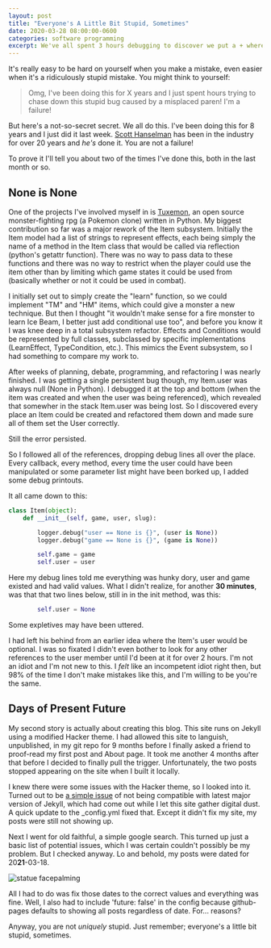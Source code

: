 ```yaml
---
layout: post
title: "Everyone's A Little Bit Stupid, Sometimes"
date: 2020-03-28 08:00:00-0600
categories: software programming
excerpt: We've all spent 3 hours debugging to discover we put a + where a - should be. In this post I share some of my facepalm moments.
---
```


It's really easy to be hard on yourself when you make a mistake, even easier when it's a ridiculously stupid mistake. You might think to yourself:

> Omg, I've been doing this for X years and I just spent hours trying to chase down this stupid bug caused by a misplaced paren! I'm a failure!

But here's a not-so-secret secret. We all do this. I've been doing this for 8 years and I just did it last week. [Scott Hanselman](https://www.hanselman.com/blog/ImAPhonyAreYou.aspx) has been in the industry for over 20 years and *he's* done it. You are not a failure!

To prove it I'll tell you about two of the times I've done this, both in the last month or so.

## None is None

One of the projects I've involved myself in is [Tuxemon](http://www.tuxemon.org), an open source monster-fighting rpg (a Pokemon clone) written in Python. My biggest contribution so far was a major rework of the Item subsystem. Initially the Item model had a list of strings to represent effects, each being simply the name of a method in the Item class that would be called via reflection (python's getattr function). There was no way to pass data to these functions and there was no way to restrict when the player could use the item other than by limiting which game states it could be used from (basically whether or not it could be used in combat).

I initially set out to simply create the "learn" function, so we could implement "TM" and "HM" items, which could give a monster a new technique. But then I thought "it wouldn't make sense for a fire monster to learn Ice Beam, I better just add conditional use too", and before you know it I was knee deep in a total subsystem refactor. Effects and Conditions would be represented by full classes, subclassed by specific implementations (LearnEffect, TypeCondition, etc.). This mimics the Event subsystem, so I had something to compare my work to.

After weeks of planning, debate, programming, and refactoring I was nearly finished. I was getting a single persistent bug though, my Item.user was always null (None in Python). I debugged it at the top and bottom (when the item was created and when the user was being referenced), which revealed that somewher in the stack Item.user was being lost. So I discovered every place an Item could be created and refactored them down and made sure all of them set the User correctly.

Still the error persisted.

So I followed all of the references, dropping debug lines all over the place. Every callback, every method, every time the user could have been manipulated or some parameter list might have been borked up, I added some debug printouts.

It all came down to this:

```python
class Item(object):
    def __init__(self, game, user, slug):

        logger.debug("user == None is {}", (user is None))
        logger.debug("game == None is {}", (game is None))

        self.game = game
        self.user = user
```

Here my debug lines told me everything was hunky dory, user and game existed and had valid values. What I didn't realize, for another **30 minutes**, was that that two lines below, still in in the init method, was this:

```python
        self.user = None
```

Some expletives may have been uttered.

I had left his behind from an earlier idea where the Item's user would be optional. I was so fixated I didn't even bother to look for any other references to the user member until I'd been at it for over 2 hours. I'm not an idiot and I'm not new to this. I _felt_ like an incompetent idiot right then, but 98% of the time I don't make mistakes like this, and I'm willing to be you're the same.

## Days of Present Future

My second story is actually about creating this blog. This site runs on Jekyll using a modified Hacker theme. I had allowed this site to languish, unpublished, in my git repo for 9 months before I finally asked a friend to proof-read my first post and About page. It took me another 4 months after that before I decided to finally pull the trigger. Unfortunately, the two posts stopped appearing on the site when I built it locally.

I knew there were some issues with the Hacker theme, so I looked into it. Turned out to be [a simple issue](https://github.com/pages-themes/hacker/issues/44) of not being compatible with latest major version of Jekyll, which had come out while I let this site gather digital dust. A quick update to the _config.yml fixed that. Except it didn't fix my site, my posts were still not showing up.

Next I went for old faithful, a simple google search. This turned up just a basic list of potential issues, which I was certain couldn't possibly be my problem. But I checked anyway. Lo and behold, my posts were dated for 20**21**-03-18.

![statue facepalming]({{site.url}\assets\images\facepalm.jpg "Facepalm")

All I had to do was fix those dates to the correct values and everything was fine. Well, I also had to include 'future: false' in the config because github-pages defaults to showing all posts regardless of date. For... reasons?

Anyway, you are not _uniquely_ stupid. Just remember; everyone's a little bit stupid, sometimes.
